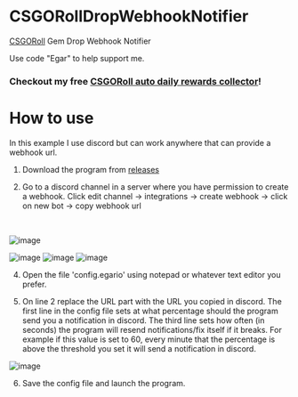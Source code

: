 # CSGORollDropWebhookNotifier


[CSGORoll](https://csgoroll.com/r/EGAR) Gem Drop Webhook Notifier

Use code "Egar" to help support me. 

### Checkout my free [CSGORoll auto daily rewards collector](github.com/TerminatorIsGod/CSGORoll-Daily-Rewards-Bot)!


# How to use

In this example I use discord but can work anywhere that can provide a webhook url.

1. Download the program from [releases](https://github.com/TerminatorIsGod/CSGORollDropWebhookNotifier/release)

2. Go to a discord channel in a server where you have permission to create a webhook. Click edit channel -> integrations -> create webhook -> click on new bot -> copy webhook url
<br>

   ![image](https://github.com/user-attachments/assets/c4e428f2-6066-462e-a9da-fe976092f959)

   
   ![image](https://github.com/user-attachments/assets/d6980aee-c4de-4dd3-83ae-6e15d1b5aa04)
   ![image](https://github.com/user-attachments/assets/e07546d4-9ef0-41bc-a68f-43c8a1536282)
   ![image](https://github.com/user-attachments/assets/7613c352-e645-4899-9273-b3a180d4014f)





4. Open the file 'config.egario' using notepad or whatever text editor you prefer.

5. On line 2 replace the URL part with the URL you copied in discord. The first line in the config file sets at what percentage should the program send you a notification in discord. The third line sets how often (in seconds) the program will resend notifications/fix itself if it breaks. For example if this value is set to 60, every minute that the percentage is above the threshold you set it will send a notification in discord.

![image](https://github.com/user-attachments/assets/8aaae8d9-24ce-4582-b339-ac505b09a497)

6. Save the config file and launch the program.
